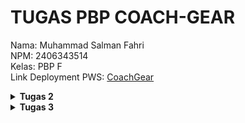 # TUGAS PBP COACH-GEAR
Nama: Muhammad Salman Fahri<br>
NPM: 2406343514<br>
Kelas: PBP F<br>
Link Deployment PWS: [CoachGear](https://muhammad-salman42-coachgear.pbp.cs.ui.ac.id/)


<details align="justify">
    <summary><b>Tugas 2</b></summary>

## Jelaskan bagaimana cara kamu mengimplementasikan checklist di atas secara step-by-step (bukan hanya sekadar mengikuti tutorial).
Pertama-tama saya membuat repository baru di GitHub dengan nama `coach-gear`, kemudian saya clone repository tersebut ke lokal. Setelah itu saya membuka direktori hasil clone di VSCode, membuat serta mengaktifkan virtual environment untuk mengisolasi proyek dari proyek lain, lalu melakukan instalasi dependencies yang dibutuhkan. Selanjutnya saya membuat proyek Django bernama `coach_gear_site`, menambahkan konfigurasi untuk development lokal dan production deployment melalui file `.env` dan `.env.prod`, serta memodifikasi `settings.py` untuk pengaturan perizinan akses.  

Setelah itu saya membuat aplikasi `main` di direktori `coach-gear` dengan menjalankan perintah `python manage.py startapp main` dan mendaftarkannya pada proyek `coach_gear_site`. Pada aplikasi `main`, saya membuat direktori `templates` dan menambahkan file `main.html` untuk kebutuhan Tugas 2. Kemudian saya menambahkan konfigurasi routing di `coach_gear_site/urls.py` untuk aplikasi `main`, serta membuat fungsi `show_main` di `main/views.py` yang menampilkan template `main.html` berisi nama aplikasi, nama, dan kelas. Untuk melengkapinya, saya juga membuat file `main/urls.py` guna memetakan fungsi `show_main` ke aplikasinya.  

Selanjutnya saya membuat model `Product` dengan atribut berupa `name` (CharField), `price` (IntegerField), `description` (TextField), `thumbnail` (URLField), `category` (CharField), dan `is_featured` (BooleanField). Setelah model selesai dibuat, saya membuat project baru di PWS dan menyesuaikan environment dengan `.env.prod`. Pada `settings.py`, saya menambahkan URL deployment `muhammad-salman42-coachgear.pbp.cs.ui.id`. Setelah konfigurasi selesai, saya menjalankan perintah `python manage.py makemigrations` dan `python manage.py migrate` untuk mempersiapkan database. Terakhir, saya menyambungkan repository dengan PWS, menjalankan project command, melakukan build, dan melakukan push dengan perintah `git push pws master` untuk deployment.

## Buatlah bagan yang berisi request client ke web aplikasi berbasis Django beserta responnya dan jelaskan pada bagan tersebut kaitan antara 'urls.py', 'views.py', 'models.py', dan berkas html.
![Diagram Django](/public/Diagram.jpeg)

Ketika client mengirimkan sebuah HTTP request ke server Django, permintaan tersebut akan diproses dengan mencocokkan URL yang diminta terhadap pola yang sudah didefinisikan di dalam file `urls.py`. File ini berfungsi sebagai pengatur route yang menghubungkan URL dengan fungsi di aplikasi 'main'. Setelah URL sesuai ditemukan, request diteruskan ke `views.py`, yang bertugas mengelola logika seperti sebuah fungsi. Pada tahap ini, `views.py` dapat mengambil atau memanipulasi data melalui `models.py`, yang merupakan komponen untuk mengatur serta mengelola data aplikasi melalui database. Setelah memperoleh data yang dibutuhkan, `views.py` akan merender template HTML dengan data tersebut, sehingga menghasilkan tampilan akhir yang siap dikirimkan ke client. Hasil akhirnya berupa response HTML yang telah diproses oleh Django dan ditampilkan di browser client.

## Jelaskan peran 'settings.py' dalam proyek Django!
`settings.py` adalah file konfigurasi utama dalam sebuah proyek Django. Semua pengaturan inti proyek ditempatkan di sini, seperti konfigurasi database, daftar aplikasi yang terdaftar di `INSTALLED_APPS`, `ALLOWED_HOST`, serta konfigurasi tambahan untuk deployment. Singkatnya, file ini adalah pusat pengaturan yang mengatur bagaimana proyek Django berjalan, baik di lingkungan development maupun production.

## Bagaimana cara kerja migrasi database di Django?
migrasi di Django adalah proses untuk menjaga agar struktur database selalu sesuai dengan definisi model yang ada di aplikasi. Jadi, setiap kali kita menambahkan, mengubah, atau menghapus atribut di dalam `models.py`, Django tidak langsung mengubah database, tapi menyimpannya dulu sebagai perubahan skema.Dengan perubahan itu kemudian diterjemahkan menjadi file migration, kaya semacam catatan yang isinya instruksi tentang apa yang harus dilakukan pada database. Setelah file migrasi dibuat dengan perintah `python manage.py makemigrations`, langkah berikutnya adalah menerapkan perubahan tersebut ke database dengan perintah `python manage.py migrate`. 

Jadi cara kerja migrasi di Django bisa dipahami sebagai jembatan antara kode Python pada `models.py` dengan struktur di dalam database. Ketika perintah `python manage.py makemigrations` dijalankan, Django akan membandingkan kondisi model saat ini dengan migrasi sebelumnya, lalu membuat file migrasi baru yang berisi perubahan dari sebuah model. File migrasi ini sifatnya belum memengaruhi database, melainkan hanya mendokumentasikan rencana perubahan. Setelah itu, saat kita menjalankan `python manage.py migrate`, Django mengeksekusi isi file migrasi tersebut dengan menghasilkan query SQL yang sesuai dengan database yang digunakan, lalu menerapkannya langsung ke dalam database. Dengan cara ini, setiap perubahan data model tercatat, dapat dikelola bertahap, dan bisa di-rollback atau dijalankan ulang bila diperlukan.

## Menurut Anda, dari semua framework yang ada, mengapa framework Django dijadikan permulaan pembelajaran pengembangan perangkat lunak?
Menurut saya, salah satu alasan Django dipakai sebagai permulaan pembelajaran adalah karena framework ini sudah digunakan oleh banyak perusahaan sejak lama dan terbukti stabil. Django juga berbasis Python, bahasa pemrograman yang sudah saya pelajari sejak semester satu, sehingga lebih mudah dipahami. Selain itu, Django adalah framework full-stack yang bisa digunakan untuk mengembangkan sisi backend sekaligus menyediakan frontend melalui sistem templating HTML. Hal ini membuat Django cocok sebagai langkah awal untuk memahami pengembangan perangkat lunak secara menyeluruh, mulai dari pengolahan data hingga penyajian tampilan kepada pengguna.

Django memang bisa dipakai untuk frontend lewat templating, tapi dia bukan framework frontend murni seperti React atau Vue. Jadi lebih tepatnya Django itu framework backend dengan kemampuan templating untuk menampilkan HTML.

## Apakah ada feedback untuk asisten dosen tutorial 1 yang telah kamu kerjakan sebelumnya?
Saya tidak memiliki feedback khusus, karena tutorial 1 sudah cukup jelas dan membantu dalam memahami materi.
</details>
<details align="justify">
    <summary><b>Tugas 3</b></summary>

## Jelaskan mengapa kita memerlukan data delivery dalam pengimplementasian sebuah platform?
Data delivery merupakan aspek penting dalam pengimplementasian suatu platform karena bertujuan untuk memastikan bahwa pertukaran data antar komponen sistem (seperti antara frontend dan backend atau antar microservices) dilakukan dengan cara yang efisien, aman, dan konsisten. Data Delivery menjadi penting karena kebutuhan pertukaran informasi yang tepat secara real-time dan memfasilitasi komunikasi yang seamless antar komponen yang berbeda dalam sistem.

## Menurutmu, mana yang lebih baik antara XML dan JSON? Mengapa JSON lebih populer dibandingkan XML?
Menurut saya, JSON lebih unggul karena formatnya mudah dibaca baik oleh manusia. Selain itu, JSON memiliki ukuran yang lebih ringkas dibandingkan XML dan lebih sederhana untuk diproses dengan bahasa pemrograman yang umum digunakan dalam pengembangan web seperti JavaScript. Hal ini membuat JSON lebih populer karena menawarkan efisiensi yang lebih baik dalam pengiriman data di web.

## Jelaskan fungsi dari method `is_valid()` pada form Django dan mengapa kita membutuhkan method tersebut?
Method `is_valid()` dipakai pada objek form untuk melakukan validasi data sekaligus menangani error. Fungsi dari metode ini adalah menyaring data yang masuk dan memastikan hanya data yang sudah lolos pengecekan serta dalam kondisi bersih yang akan diteruskan ke database.

## Mengapa kita membutuhkan `csrf_token` saat membuat form di Django? Apa yang dapat terjadi jika kita tidak menambahkan `csrf_token` pada form Django? Bagaimana hal tersebut dapat dimanfaatkan oleh penyerang?
Kita butuh `csrf_token` di form Django supaya sistem bisa yakin kalau request yang dikirim bener-bener datang dari user itu sendiri, bukan dari orang lain. Jadi, `csrf_token` ini semacam "tanda tangan unik" yang ikut dikirim tiap kali user submit form. Tujuannya buat ngelindungin aplikasi dari serangan CSRF (Cross-Site Request Forgery), yaitu serangan yang numpang sesi login user buat ngejalanin aksi yang sebenarnya nggak pernah diminta user.

Kalau kita nggak pakai `csrf_token`, penyerang bisa bikin halaman atau script jahat yang ngirim request ke aplikasi kita pakai akun user yang lagi login. Akibatnya bisa macem-macem, mulai dari ganti data, transaksi tanpa izin, sampai nyolong informasi pribadi. Karena nggak ada token buat ngecek, sistem bakal nganggep request itu sah-sah aja.

Intinya, `csrf_token` ini kayak pagar pengaman. Tanpa itu, aplikasi jadi gampang dimanipulasi lewat request palsu yang seolah-olah asli.
## Jelaskan bagaimana cara kamu mengimplementasikan checklist di atas secara step-by-step (bukan hanya sekadar mengikuti tutorial).
Pertama-tama saya membuat fungsi `show_xml`, `show_json`, `show_xml_by_id`, dan `show_json_by_id`, lalu melakukan mapping route untuk masing-masing fungsi tersebut di `urls.py` di direktori main. Setelah itu, saya menambahkan fungsi `product_add` dan `product_details` di views.py. Fungsi product_add digunakan untuk menambahkan produk baru, sedangkan `product_details` digunakan untuk menampilkan halaman detail dari setiap objek produk yang dibuat.

Selanjutnya, saya membuat `forms.py` di direktori main. File ini berfungsi untuk membuat, mengelola, dan memvalidasi form agar lebih mudah digunakan di `views.py` maupun di template.

Saya juga membuat direktori templates pada root utama dan menambahkan file `base.html`. File base.html berfungsi sebagai template induk yang menyimpan struktur utama aplikasi, sehingga halaman lain bisa extends dari situ tanpa perlu menulis ulang kode yang sama.

Kemudian, saya membuat file `product_add.html` dan `product_details.html` untuk menampilkan halaman penambahan produk serta halaman detail produk. Kedua file ini sudah terintegrasi dengan fungsi yang ada di `views.py` serta model yang telah dibuat.

Terakhir, saya mengubah `main.html` agar menyesuaikan dengan kebutuhan Tugas 3, sehingga tampilannya selaras dengan fungsionalitas baru yang sudah ditambahkan.

## Apakah ada feedback untuk asdos di tutorial 2 yang sudah kalian kerjakan?
Sejauh ini tidak ada, penjelasannya sudah sangat jelas dan sangat membantu
## Mengakses keempat URL di poin 2 menggunakan Postman, membuat screenshot dari hasil akses URL pada Postman, dan menambahkannya ke dalam README.md.

1.`show_xml`
![Foto postman xml](/public/FotoShowXml.jpeg)

2.`show_xml_by_id`
![Foto postman xml_id](/public/FotoShowXmlById.jpeg)

3.`show_json`
![Foto postman json](/public/FotoShowJson.jpeg)

4.`show_json_by_id`
![Foto postman json_id](/public/FotoShowJsonById.jpeg)

</details>


